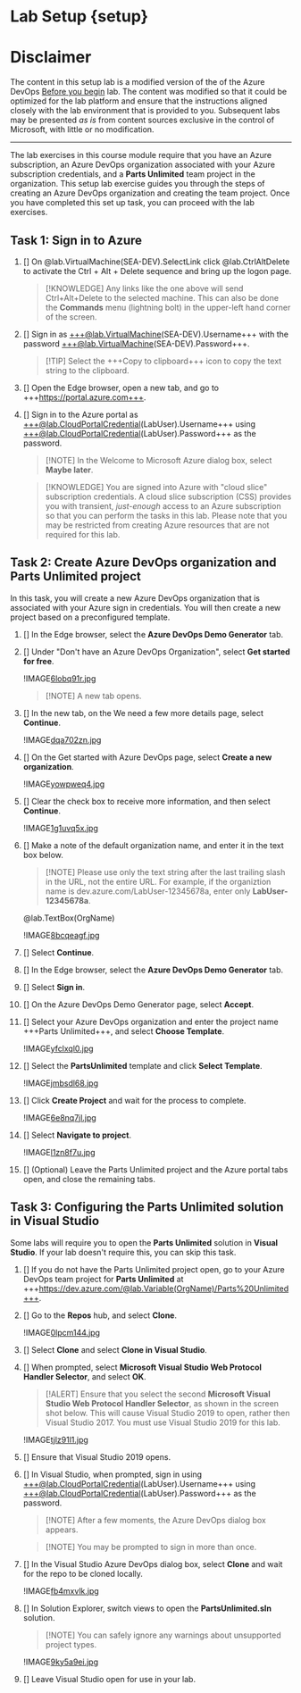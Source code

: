 # Lab Setup {setup}

# Disclaimer

The content in this setup lab is a modified version of the of the Azure DevOps [Before you begin](https://www.azuredevopslabs.com/labs/vstsextend/Setup/) lab. The content was modified so that it could be optimized for the lab platform and ensure that the instructions aligned closely with the lab environment that is provided to you. Subsequent labs may be presented *as is* from content sources exclusive in the control of Microsoft, with little or no modification. 

---
The lab exercises in this course module require that you have an Azure subscription, an Azure DevOps organization associated with your Azure subscription credentials, and a **Parts Unlimited** team project in the organization. This setup lab exercise guides you through the steps of creating an Azure DevOps organization and creating the team project. Once you have completed this set up task, you can proceed with the lab exercises.

## Task 1: Sign in to Azure

1. [] On @lab.VirtualMachine(SEA-DEV).SelectLink click @lab.CtrlAltDelete to activate the Ctrl + Alt + Delete sequence and bring up the logon page.

    >[!KNOWLEDGE] Any links like the one above will send Ctrl+Alt+Delete to the selected machine. This can also be done the **Commands** menu (lightning bolt) in the upper-left hand corner of the screen.


1. [] Sign in as +++@lab.VirtualMachine(SEA-DEV).Username+++ with the password +++@lab.VirtualMachine(SEA-DEV).Password+++.

    >[!TIP] Select the +++Copy to clipboard+++ icon to copy the text string to the clipboard.

1. [] Open the Edge browser, open a new tab, and go to +++https://portal.azure.com+++.

1. [] Sign in to the Azure portal as +++@lab.CloudPortalCredential(LabUser).Username+++ using +++@lab.CloudPortalCredential(LabUser).Password+++ as the password.

    >[!NOTE] In the Welcome to Microsoft Azure dialog box, select **Maybe later**.    

    > [!KNOWLEDGE] You are signed into Azure with "cloud slice" subscription credentials. A cloud slice subscription (CSS) provides you with transient, _just-enough_ access to an Azure subscription so that you can perform the tasks in this lab. Please note that you may be restricted from creating Azure resources that are not required for this lab. 

## Task 2: Create Azure DevOps organization and Parts Unlimited project

In this task, you will create a new Azure DevOps organization that is associated with your Azure sign in credentials. You will then create a new project based on a preconfigured template.

1. [] In the Edge browser, select the **Azure DevOps Demo Generator** tab.
  
1. [] Under "Don't have an Azure DevOps Organization", select **Get started for free**.

    !IMAGE[6lobq91r.jpg](screens/6lobq91r.jpg)

    >[!NOTE] A new tab opens.

1. [] In the new tab, on the We need a few more details page, select **Continue**.

    !IMAGE[dqa702zn.jpg](dqa702zn.jpg)

1. [] On the Get started with Azure DevOps page, select **Create a new organization**.

    !IMAGE[yowpweq4.jpg](yowpweq4.jpg)

1. [] Clear the check box to receive more information, and then select **Continue**.

    !IMAGE[1g1uvq5x.jpg](1g1uvq5x.jpg)

1. [] Make a note of the default organization name, and enter it in the text box below.

    >[!NOTE] Please use only the text string after the last trailing slash in the URL, not the entire URL. For example, if the organiztion name is dev.azure.com/LabUser-12345678a, enter only **LabUser-12345678a**.

    @lab.TextBox(OrgName)

    !IMAGE[8bcqeagf.jpg](8bcqeagf.jpg)


1. [] Select **Continue**. 

1. [] In the Edge browser, select the **Azure DevOps Demo Generator** tab.

1. [] Select **Sign in**.

1. [] On the Azure DevOps Demo Generator page, select **Accept**.

1. [] Select your Azure DevOps organization and enter the project name +++Parts Unlimited+++, and select **Choose Template**.

    !IMAGE[yfclxql0.jpg](yfclxql0.jpg)

1. [] Select the **PartsUnlimited** template and click **Select Template**.

    !IMAGE[jmbsdl68.jpg](jmbsdl68.jpg)

1. [] Click **Create Project** and wait for the process to complete.

    !IMAGE[6e8nq7jl.jpg](6e8nq7jl.jpg)

1. [] Select **Navigate to project**.

    !IMAGE[l1zn8f7u.jpg](l1zn8f7u.jpg)

1. [] (Optional) Leave the Parts Unlimited project and the Azure portal tabs open, and close the remaining tabs. 


## Task 3: Configuring the Parts Unlimited solution in Visual Studio 

Some labs will require you to open the **Parts Unlimited** solution in **Visual Studio**. If your lab doesn't require this, you can skip this task.

1. [] If you do not have the Parts Unlimited project open, go to your Azure DevOps team project for **Parts Unlimited** at +++https://dev.azure.com/@lab.Variable(OrgName)/Parts%20Unlimited+++. 

1. []  Go to the **Repos** hub, and select **Clone**.

    !IMAGE[0lpcm144.jpg](0lpcm144.jpg)

1. [] Select **Clone** and select **Clone in Visual Studio**.

1. [] When prompted, select **Microsoft Visual Studio Web Protocol Handler Selector**, and select **OK**.

    >[!ALERT] Ensure that you select the second **Microsoft Visual Studio Web Protocol Handler Selector**, as shown in the screen shot below. This will cause Visual Studio 2019 to open, rather then Visual Studio 2017. You must use Visual Studio 2019 for this lab.

    !IMAGE[tjlz91l1.jpg](tjlz91l1.jpg)

1. [] Ensure that Visual Studio 2019 opens. 

1. [] In Visual Studio, when prompted, sign in using +++@lab.CloudPortalCredential(LabUser).Username+++ using +++@lab.CloudPortalCredential(LabUser).Password+++ as the password.

    >[!NOTE] After a few moments, the Azure DevOps dialog box appears.

    > [!NOTE] You may be prompted to sign in more than once.

1. [] In the Visual Studio Azure DevOps dialog box, select **Clone** and wait for the repo to be cloned locally.

    !IMAGE[fb4mxvlk.jpg](fb4mxvlk.jpg)


1. [] In Solution Explorer, switch views to open the **PartsUnlimited.sln** solution. 

    >[!NOTE] You can safely ignore any warnings about unsupported project types.

    !IMAGE[9ky5a9ei.jpg](9ky5a9ei.jpg)

1. [] Leave Visual Studio open for use in your lab.

